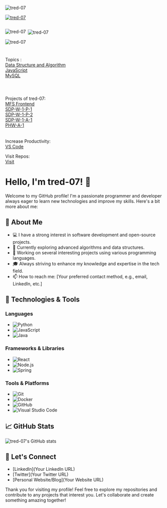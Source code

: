 
<p align="left"> <img src="https://komarev.com/ghpvc/?username=tred-07&label=Profile%20views&color=0e75b6&style=flat" alt="tred-07" /> </p>
<p align="left"> <a href="https://github.com/ryo-ma/github-profile-trophy"><img src="https://github-profile-trophy.vercel.app/?username=tred-07" alt="tred-07" /></a> </p>
<p align="left"> <a href="https://twitter.com/" target="blank"><img src="https://img.shields.io/twitter/follow/?logo=twitter&style=for-the-badge" alt="" /></a> </p>

<p align="left ">
</p>
<p><img align="left" src="https://github-readme-stats.vercel.app/api/top-langs?username=tred-07&show_icons=true&locale=en&layout=compact" alt="tred-07" /></p>
<p>&nbsp;<img align="center" src="https://github-readme-stats.vercel.app/api?username=tred-07&show_icons=true&locale=en" alt="tred-07" /></p>
<p><img align="center" src="https://github-readme-streak-stats.herokuapp.com/?user=tred-07&" alt="tred-07" /></p>

#
Topics :
<br>
<a href="https://github.com/tred-07/DSA" >Data Structure and Algorithm</a><br>
<a href="https://tred-07.github.io/JavaScript/" >JavaScript</a>
<br><a href="https://tred-07.github.io/MySQL/" >MySQL</a>
#
<br>
Projects of tred-07:
<br><a href="https://tred-07.github.io/Project-MFS/" target="_blank" >MFS Frontend</a>
<br><a href="https://tred-07.github.io/SDP-W-1-P-1/" target="_blank">SDP-W-1-P-1</a>
<br><a href="https://tred-07.github.io/SDP-W-1-P-2/" target="_blank">SDP-W-1-P-2</a>
<br><a href="https://tred-07.github.io/SDP-W-1-A-1/" target="_blank">SDP-W-1-A-1</a>
<br><a href="https://tred-07.github.io/PHW-A-5/" target="_blank">PHW-A-1</a>
<!--<a href="" target="_blank" ></a> -->
<br>
<br>
<br>
Increase Productivity:
<br> <a href="https://github.com/tred-07/VS-Code-Extensions-">VS Code</a>

Visit Repos: <br>
<a href="https://github.com/tred-07?tab=repositories">Visit</a>

# Hello, I'm tred-07! 👋

Welcome to my GitHub profile! I'm a passionate programmer and developer always eager to learn new technologies and improve my skills. Here's a bit more about me:

## 🌟 About Me

- 💻 I have a strong interest in software development and open-source projects.
- 🌱 Currently exploring advanced algorithms and data structures.
- 🔭 Working on several interesting projects using various programming languages.
- 🎓 Always striving to enhance my knowledge and expertise in the tech field.
- 📫 How to reach me: [Your preferred contact method, e.g., email, LinkedIn, etc.]

## 🚀 Technologies & Tools

### Languages
- ![Python](https://img.shields.io/badge/-Python-3776AB?style=flat&logo=python&logoColor=white)
- ![JavaScript](https://img.shields.io/badge/-JavaScript-F7DF1E?style=flat&logo=javascript&logoColor=black)
- ![Java](https://img.shields.io/badge/-Java-007396?style=flat&logo=java&logoColor=white)

### Frameworks & Libraries
- ![React](https://img.shields.io/badge/-React-61DAFB?style=flat&logo=react&logoColor=black)
- ![Node.js](https://img.shields.io/badge/-Node.js-339933?style=flat&logo=node.js&logoColor=white)
- ![Spring](https://img.shields.io/badge/-Spring-6DB33F?style=flat&logo=spring&logoColor=white)

### Tools & Platforms
- ![Git](https://img.shields.io/badge/-Git-F05032?style=flat&logo=git&logoColor=white)
- ![Docker](https://img.shields.io/badge/-Docker-2496ED?style=flat&logo=docker&logoColor=white)
- ![GitHub](https://img.shields.io/badge/-GitHub-181717?style=flat&logo=github&logoColor=white)
- ![Visual Studio Code](https://img.shields.io/badge/-VS%20Code-007ACC?style=flat&logo=visual-studio-code&logoColor=white)

## 📈 GitHub Stats

![tred-07's GitHub stats](https://github-readme-stats.vercel.app/api?username=tred-07&show_icons=true&theme=radical)

## 🤝 Let's Connect

- [LinkedIn](Your LinkedIn URL)
- [Twitter](Your Twitter URL)
- [Personal Website/Blog](Your Website URL)

Thank you for visiting my profile! Feel free to explore my repositories and contribute to any projects that interest you. Let's collaborate and create something amazing together!

